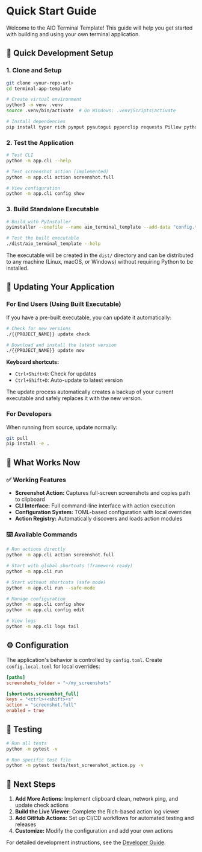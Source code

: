 # Quick Start Guide

Welcome to the AIO Terminal Template! This guide will help you get started with building and using your own terminal application.

## 🚀 Quick Development Setup

### 1. Clone and Setup

```bash
git clone <your-repo-url>
cd terminal-app-template

# Create virtual environment
python3 -m venv .venv
source .venv/bin/activate  # On Windows: .venv\Scripts\activate

# Install dependencies
pip install typer rich pynput pyautogui pyperclip requests Pillow python-daemon toml flake8 pytest pyinstaller
```

### 2. Test the Application

```bash
# Test CLI
python -m app.cli --help

# Test screenshot action (implemented)
python -m app.cli action screenshot.full

# View configuration
python -m app.cli config show
```

### 3. Build Standalone Executable

```bash
# Build with PyInstaller
pyinstaller --onefile --name aio_terminal_template --add-data "config.toml:." app/cli.py

# Test the built executable
./dist/aio_terminal_template --help
```

The executable will be created in the `dist/` directory and can be distributed to any machine (Linux, macOS, or Windows) without requiring Python to be installed.

## 🔄 Updating Your Application

### For End Users (Using Built Executable)
If you have a pre-built executable, you can update it automatically:

```bash
# Check for new versions
./{{PROJECT_NAME}} update check

# Download and install the latest version
./{{PROJECT_NAME}} update now
```

**Keyboard shortcuts:**
- `Ctrl+Shift+U`: Check for updates
- `Ctrl+Shift+D`: Auto-update to latest version

The update process automatically creates a backup of your current executable and safely replaces it with the new version.

### For Developers
When running from source, update normally:
```bash
git pull
pip install -e .
```

## 🎯 What Works Now

### ✅ Working Features
- **Screenshot Action:** Captures full-screen screenshots and copies path to clipboard
- **CLI Interface:** Full command-line interface with action execution
- **Configuration System:** TOML-based configuration with local overrides
- **Action Registry:** Automatically discovers and loads action modules

### ⌨️ Available Commands

```bash
# Run actions directly
python -m app.cli action screenshot.full

# Start with global shortcuts (framework ready)
python -m app.cli run

# Start without shortcuts (safe mode)
python -m app.cli run --safe-mode

# Manage configuration
python -m app.cli config show
python -m app.cli config edit

# View logs
python -m app.cli logs tail
```

## ⚙️ Configuration

The application's behavior is controlled by `config.toml`. Create `config.local.toml` for local overrides:

```toml
[paths]
screenshots_folder = "~/my_screenshots"

[shortcuts.screenshot_full]
keys = "<ctrl>+<shift>+s"
action = "screenshot.full"
enabled = true
```

## 🧪 Testing

```bash
# Run all tests
python -m pytest -v

# Run specific test file
python -m pytest tests/test_screenshot_action.py -v
```

## 📝 Next Steps

1. **Add More Actions:** Implement clipboard clean, network ping, and update check actions
2. **Build the Live Viewer:** Complete the Rich-based action log viewer
3. **Add GitHub Actions:** Set up CI/CD workflows for automated testing and releases
4. **Customize:** Modify the configuration and add your own actions

For detailed development instructions, see the [Developer Guide](./DEVELOPMENT.md).
